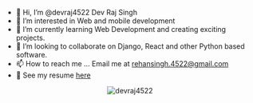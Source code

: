 - 👋 Hi, I’m @devraj4522 Dev Raj Singh
- 👀 I’m interested in Web and mobile development
- 🌱 I’m currently learning Web Development and creating exciting projects.
- 💞️ I’m looking to collaborate on Django, React and other Python based software.
- 📫 How to reach me ... Email me at rehansingh.4522@gmail.com
- :bookmark_tabs: See my resume <a href="/Dev Raj Singh - Resume - July 2023.pdf" class="image fit">here</a>

<p align="center"> <img src="https://github-readme-stats.vercel.app/api?username=devraj4522&show_icons=true&theme=gotham" alt="devraj4522" />

<!---
devraj4522/devraj4522 is a ✨ special ✨ repository because its `README.md` (this file) appears on your GitHub profile.
You can click the Preview link to take a look at your changes.
--->
